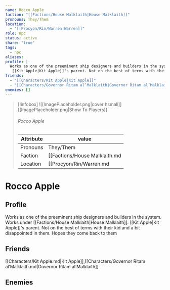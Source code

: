 ```yaml
---
name: Rocco Apple
faction: "[[Factions/House Malklaith|House Malklaith]]"
pronouns: They/Them
location:
  - "[[Procyon/Rin/Warren|Warren]]"
role: npc
status: active
share: "true"
tags:
  - npc
aliases: 
profile: |-
  Works as one of the preeminent ship designers and builders in the system. Works under [[Factions/House Malklaith|House Malklaith]].
   [[Kit Apple|Kit Apple]]'s parent. Not on the best of terms with their kid and a bit disappointed in them. Hopes they come back to them
friends:
  - "[[Characters/Kit Apple|Kit Apple]]"
  - "[[Characters/Governor Ritam al’Malklaith|Governor Ritam al’Malklaith]]"
enemies: []
---
```



> [!infobox]
> ![[ImagePlaceholder.png|cover hsmall]]
> [[ImagePlaceholder.png|Show To Players]]
> ###### Rocco Apple
> Attribute |  value |
> ---|---|
> Pronouns | They/Them
> Faction | [[Factions/House Malklaith.md|House Malklaith]]
> Location | [[Procyon/Rin/Warren.md|Warren]] |


# Rocco Apple
## Profile
Works as one of the preeminent ship designers and builders in the system. Works under [[Factions/House Malklaith|House Malklaith]].
 [[Kit Apple|Kit Apple]]'s parent. Not on the best of terms with their kid and a bit disappointed in them. Hopes they come back to them

## Friends
[[Characters/Kit Apple.md|Kit Apple]],[[Characters/Governor Ritam al’Malklaith.md|Governor Ritam al’Malklaith]]

## Enemies



